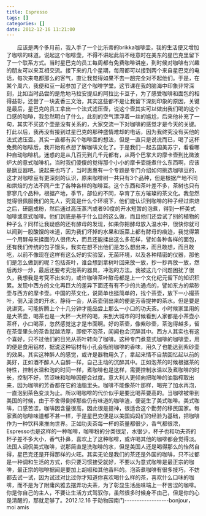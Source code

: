 ```yaml
---
title: Espresso
tags: []
categories: []
date: 2012-12-16 11:21:00 
---
```



&emsp;&emsp;应该是两个多月前，我入手了一个比乐蒂的brikka咖啡壶，我的生活便又增加了咖啡的味道。说起这个咖啡壶，不得不讲起此前不经意时在美东的星巴克里留下了一个联系方式。当时星巴克的员工每周都有免费咖啡讲座，到时候对咖啡有兴趣的朋友可以来互相交流。接下来的几个星期，每周都可以接到两个来自星巴克的电话，每次来电都那么的客气，直让我觉得如果不去一趟完全对不起他们。于是，在某个周六，我便和豆一起参加了这个咖啡学堂。这节课在我的脑海中印象非常深刻，比如当时品尝的是危地马拉安提瓜的阿拉比卡豆子，为了感受咖啡和面包的相得益彰，还尝了一块麦香三文治，其实这些都不是让我留下深刻印象的原因，关键是最后，星巴克的员工拿出一个法式滤压壶，说这个壶其实可以做出我们喝的这个口感的咖啡，我忽然明白了什么，此刻的空气漂浮着一丝的尴尬，后来他补充了一句，其实不买这个壶是没有关系的，大家交流一下对咖啡的感觉才是今天的关键。打此以后，我再没有接到过星巴克的那种盛情难却的电话，因为我终究没有买他的法式滤压壶。其实一直都有买个咖啡壶的想法，但是一直只是说说而已，喝了这杯免费的咖啡后，我开始有点想了解咖啡文化了。于是我们一起去国美苏宁，看看哪种自动咖啡机，迷惑的是从几百元到几千元都有，从两个巴掌大的摩卡壶到比微波炉大的意式咖啡机，当时我们傻傻的觉得那个小小的摩卡壶能煮什么东西啊，应该是磨豆器吧。说起来也巧了，当时惠惠有一个专题是专门介绍如何挑选咖啡豆的，这才对咖啡豆有更深刻的认识，原来咖啡树一共只有3个品种，但是根据产地不同和烘焙的方法不同产生了各种各样的咖啡豆。这个东西和茶叶差不多，茶树也只有寥寥几个品种，根据产地，季节，部位的不同，孕育了东方璀璨的茶文化。我忽然觉得很佩服我们的先人，究竟是什么个环境下，他们能认识到咖啡的种子经过烘焙之后，研磨成粉，然后通过高压蒸汽或者90度的开水短暂的泡煮，得到一杯美式咖啡或意式咖啡。他们到底是基于什么目的这么做，而且他们还尝试了别的植物的种子么？同样让我疑惑的还有酵母的发现，如果你把酵母放入温水中，很快你就可以闻到一股酸馊的味道，因为我们坏掉的水果和饭菜上都有酵母的痕迹，我觉得第一个用酵母来揉面的人很伟大，而且还能揉出这么多花样，譬如各种各样的面包，还有我们传统的包子馒头，我实在想不出他们是怎么想出来，而且敢想，而且敢吃，以前不像现在这样有这么好的实验室，无菌环境，以及各种精密的仪器，那他们是怎么做到的呢？包括茶叶，谁会想到拿树叶回来放一放，抄一抄再放一放，然后再炒一炒，最后还要考究泡茶的器具，冲泡的方法。我被这几个问题困扰了很久，我想我是考究不出来的，或许咖啡茶叶酵母都是上一个文化纪元留下的知识积累。发现中西方的文化再巨大的差异下面还有有不少的共通点的，譬如东方的紫砂壶与西方的摩卡壶。中国的茶文化，说简单也挺简单的，找个茶壶，放下一小撮茶叶，倒入滚烫的开水，静待一会，从茶壶倒出来的便是芳香提神的茶水。但是要是说讲究，可能折腾上个十几分钟才能品尝上那么一小口的功夫茶。小时候家里用的是大茶壶，喝茶也是一大杯一大杯的喝，来到大城市的时候看到人家都是小茶壶小茶杯，小口喝茶，忽然感觉这才是市面啊。好的茶壶，像紫砂壶，茶泡得越多，留在茶壶里头的茶香就越浓厚，即使不泡茶，闻闻也会沉醉其中。西方人其实也有这个喜好，只不过他们的目光从茶叶转向了咖啡。这种专门煮意式咖啡的咖啡壶，用的便是食用铝材，据说这种铝材有小孔会吸附咖啡的香味，用久了也能达到紫砂壶的效果。其实这种醉人的感觉，或许是器物用久了，拿起来情不自禁回忆起以前的美好，正如酒不醉人人自醉一样，自己主动的沉醉其中。正如泡茶的时候根据茶的特性，控制水温和泡的时间一样，煮咖啡也是这样，需要控制水温以及煮咖啡的时长，控制不好，苦涩味和咖啡因便会过度。意大利人更倾向把咖啡的油脂榨取出来，因为咖啡的芳香都在它的油脂里头。咖啡不能像茶叶那样，喝完了加水再泡，一直泡到茶色变淡为止。所以喝咖啡的代价似乎是要比喝茶要高的。当咖啡被带到美国的时候，由于不舍得倒掉那些仍有味道的咖啡渣，便诞生了美式咖啡。美式咖啡，口感苦涩，咖啡因含量很高，因此很是提神，很适合这个勤劳的移民国家。每家煮的咖啡味道都不甚一样，于是星巴克便是以美国妈妈们的经验为基础，把咖啡作为一种饮料来推向世界。正如功夫茶每一杯的茶量都很少，香气都很浓，Espresso也是这样的一种咖啡，咖啡粉的分类很足，水很少，杯子也和功夫茶的杯子差不多大小，香气扑鼻，喜欢上了这种咖啡，或许喝其他的咖啡都会觉得淡。法国人调侃美式咖啡，说那简直是洗咖啡的水，但是美国人还是喝得那么的怡然自得，星巴克还是开得那样的火旺。其实无论是我们的茶还是外国的咖啡，只不过都是一种调和生活的方式，你只要习惯接受就好，不要以为意式咖啡是最正宗的咖啡，最正宗的咖啡据闻是要加上胡椒和其他香料的。泡茶煮咖啡有很多技巧，不妨都去试一试，因为试过对比过你才知道你喜欢喝什么样的茶，喜欢什么口味的咖啡，而不是为了附庸风雅去摆弄功夫茶，为了彰显生活品味端上一杯苦涩的咖啡。你是你自己的主人，不要让生活方式驾驭你，虽然很多时候身不由己，但是你的心是清醒的，那就足够了。2012.12.16 于动物园南门------------------bonjour，moi amis